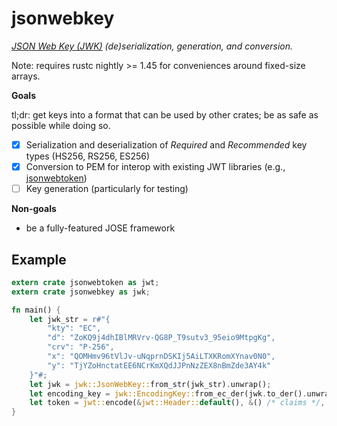 # jsonwebkey

*[JSON Web Key (JWK)](https://tools.ietf.org/html/rfc7517#section-4.3) (de)serialization, generation, and conversion.*

Note: requires rustc nightly >= 1.45 for conveniences around fixed-size arrays.

**Goals**

tl;dr: get keys into a format that can be used by other crates; be as safe as possible while doing so.

- [x] Serialization and deserialization of _Required_ and _Recommended_ key types (HS256, RS256, ES256)
- [x] Conversion to PEM for interop with existing JWT libraries (e.g., [jsonwebtoken](https://crates.io/crates/jsonwebtoken))
- [ ] Key generation (particularly for testing)

**Non-goals**

* be a fully-featured JOSE framework

## Example

```rust
extern crate jsonwebtoken as jwt;
extern crate jsonwebkey as jwk;

fn main() {
    let jwk_str = r#"{
        "kty": "EC",
        "d": "ZoKQ9j4dhIBlMRVrv-QG8P_T9sutv3_95eio9MtpgKg",
        "crv": "P-256",
        "x": "QOMHmv96tVlJv-uNqprnDSKIj5AiLTXKRomXYnav0N0",
        "y": "TjYZoHnctatEE6NCrKmXQdJJPnNzZEX8nBmZde3AY4k"
    }"#;
    let jwk = jwk::JsonWebKey::from_str(jwk_str).unwrap();
    let encoding_key = jwk::EncodingKey::from_ec_der(jwk.to_der().unwrap());
    let token = jwt::encode(&jwt::Header::default(), &() /* claims */, encoding_key).unwrap();
}
```
